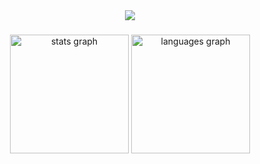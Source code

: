 <!-- ### Hi there 👋 -->

<!--
**rzfff/rzfff** is a ✨ _special_ ✨ repository because its `README.md` (this file) appears on your GitHub profile.

Here are some ideas to get you started:

- 🔭 I’m currently working on ...
- 🌱 I’m currently learning ...
- 👯 I’m looking to collaborate on ...
- 🤔 I’m looking for help with ...
- 💬 Ask me about ...
- 📫 How to reach me: ...
- 😄 Pronouns: ...
- ⚡ Fun fact: ...
-->

<!--
<h1 align="left">Hello World!</h1>

###

<div align="left">
  <img src="https://visitor-badge.laobi.icu/badge?page_id=rzfff.rzfff"  />
</div>
-->

<div align="center">
  <img src="https://cdn.jsdelivr.net/gh/rzfff/rzfff@main/github-contribution-grid-snake.svg" />
</div>

###

<div align="center">
  <img src="https://github-readme-stats.vercel.app/api?username=rzfff&show_icons=true&include_all_commits=true&rank_icon=github&theme=github_dark" height="190" alt="stats graph"  />
  <img src="https://github-readme-stats.vercel.app/api/top-langs?username=rzfff&layout=donut&theme=github_dark" height="190" alt="languages graph"  />
</div>

<!--
![](https://cdn.jsdelivr.net/gh/rzfff/rzfff@main/github-contribution-grid-snake.svg)
### My GitHub Contributions
![](https://raw.githubusercontent.com/rzfff/rzfff/main/github-contribution-grid-snake.svg)
[![Rzfff's GitHub stats](https://github-readme-stats.vercel.app/api?username=rzfff&show_icons=true&include_all_commits=true&count_private=true&rank_icon=github&theme=github_dark)](https://github.com/anuraghazra/github-readme-stats)
[![Top Langs](https://github-readme-stats.vercel.app/api/top-langs?username=rzfff&layout=donut&theme=github_dark)](https://github.com/anuraghazra/github-readme-stats)
 -->
